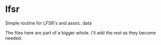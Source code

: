 # lfsr
Simple routine for LFSR's and assoc. data

The files here are part of a bigger whole. I'll add the rest as they become needed.
